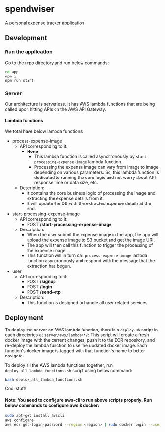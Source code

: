 # spendwiser

A personal expense tracker application


## Development

### Run the application

Go to the repo directory and run below commands:
```bash
cd app
npm i
npm run start
```


### Server

Our architecture is serverless.
It has AWS lambda functions that are being called upon hitting APIs on the AWS API Gateway.

#### Lambda functions

We total have below lambda functions:
- process-expense-image
    - API corresponding to it:
        - **None**
            - This lambda function is called asynchronously by `start-processing-expense-image` lambda function.
            - Processing the expense image can vary from image to image depending on various parameters. So, this lambda function is dedicated to running the core logic and not worry about API response time or data size, etc.
    - Description:
        - It contains the core business logic of processing the image and extracting the expense details from it.
        - It will update the DB with the extracted expense details at the end.
- start-processing-expense-image
    - API corresponding to it:
        - POST **/start-processing-expense-image**
    - Description:
        - When the user submit the expense image in the app, the app will upload the expense image to S3 bucket and get the image URI.
        - The app will then call this function to trigger the processing of the expense image.
        - This function will in turn call `process-expense-image` lambda function asyncronously and respond with the message that the extraction has begun.
- user
    - API corresponding to it:
        - POST **/signup**
        - POST **/login**
        - POST **/send-otp**
    - Description:
        - This function is designed to handle all user related services.


## Deployment
To deploy the server on AWS lambda function, there is a `deploy.sh` script in each directories at `server/aws/lambda/*/`:
This script will create a fresh docker image with the current changes, push it to the ECR repository, and re-deploy the lambda function to use the updated docker image.
Each function's docker image is tagged with that function's name to better navigate.

To deploy all the AWS lambda functions together, run `deploy_all_lambda_functions.sh` script using below command:
```bash
bash deploy_all_lambda_functions.sh
```

Cool stuff!


#### Note: You need to configure aws-cli to run above scripts properly. Run below commands to configure aws & docker:
```bash
sudo apt-get install awscli
aws configure
aws ecr get-login-password --region <region> | sudo docker login --username AWS --password-stdin <account-id>.dkr.ecr.<region>.amazonaws.com
```
